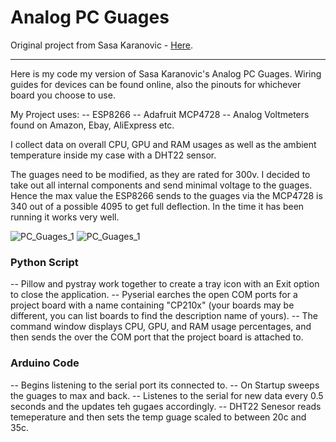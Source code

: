 # Analog PC Guages

Original project from Sasa Karanovic - [Here](https://sasakaranovic.com/projects/diy-analog-resource-monitor-for-your-pc/).

---

Here is my code my version of Sasa Karanovic's Analog PC Guages.
Wiring guides for devices can be found online, also the pinouts for whichever board you choose to use.

My Project uses:
-- ESP8266
-- Adafruit MCP4728
-- Analog Voltmeters found on Amazon, Ebay, AliExpress etc.

I collect data on overall CPU, GPU and RAM usages as well as the ambient temperature inside my case with a DHT22 sensor.

The guages need to be modified, as they are rated for 300v. I decided to take out all internal components and send minimal voltage to the guages. Hence the max value the ESP8266 sends to the guages via the MCP4728 is 340 out of a possible 4095 to get full deflection. In the time it has been running it works very well.

![PC_Guages_1](https://kitmakesthings.co.uk/PC_Guages_1.jpg)
![PC_Guages_1](https://kitmakesthings.co.uk/PC_Guages_2.jpg)

### Python Script

-- Pillow and pystray work together to create a tray icon with an Exit option to close the application.
-- Pyserial earches the open COM ports for a project board with a name containing "CP210x" (your boards may be different, you can list boards to find the description name of yours).
-- The command window displays CPU, GPU, and RAM usage percentages, and then sends the over the COM port that the project board is attached to.

### Arduino Code

-- Begins listening to the serial port its connected to.
-- On Startup sweeps the guages to max and back.
-- Listenes to the serial for new data every 0.5 seconds and the updates teh gugaes accordingly.
-- DHT22 Senesor reads temeperature and then sets the temp guage scaled to between 20c and 35c.
